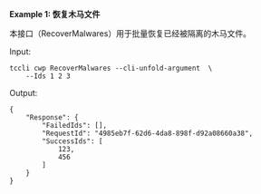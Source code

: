 **Example 1: 恢复木马文件**

本接口（RecoverMalwares）用于批量恢复已经被隔离的木马文件。

Input: 

```
tccli cwp RecoverMalwares --cli-unfold-argument  \
    --Ids 1 2 3
```

Output: 
```
{
    "Response": {
        "FailedIds": [],
        "RequestId": "4985eb7f-62d6-4da8-898f-d92a08660a38",
        "SuccessIds": [
            123,
            456
        ]
    }
}
```

